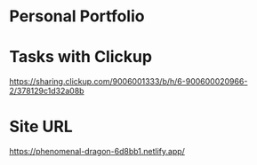 # Personal Portfolio

# Tasks with Clickup

https://sharing.clickup.com/9006001333/b/h/6-900600020966-2/378129c1d32a08b

# Site URL

https://phenomenal-dragon-6d8bb1.netlify.app/
